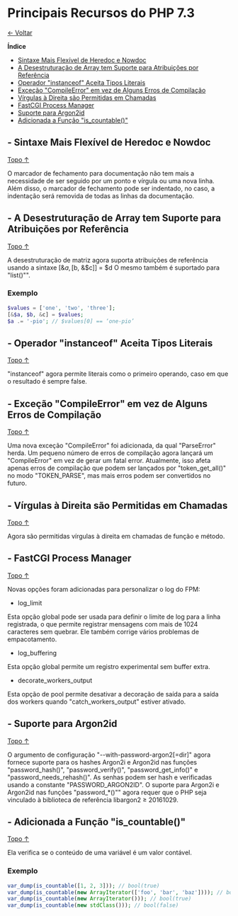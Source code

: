 # Principais Recursos do PHP 7.3
<a id="topo"></a>

[&larr; Voltar](index.md)

**Índice**
- [Sintaxe Mais Flexível de Heredoc e Nowdoc ](#item-1)
- [A Desestruturação de Array tem Suporte para Atribuições por Referência](#item-2)
- [Operador "instanceof" Aceita Tipos Literais](#item-3)
- [Exceção "CompileError" em vez de Alguns Erros de Compilação](#item-4)
- [Vírgulas à Direita são Permitidas em Chamadas](#item-5)
- [FastCGI Process Manager](#item-6)
- [Suporte para Argon2id](#item-7)
- [Adicionada a Função "is_countable()"](#item-8)


<a id="item-1"></a>

## - Sintaxe Mais Flexível de Heredoc e Nowdoc
[Topo &uarr;](#topo)

O marcador de fechamento para documentação não tem mais a necessidade de ser 
seguido por um ponto e vírgula ou uma nova linha. Além disso, o marcador de 
fechamento pode ser indentado, no caso, a indentação será removida de todas as 
linhas da documentação.


<a id="item-2"></a>

## - A Desestruturação de Array tem Suporte para Atribuições por Referência
[Topo &uarr;](#topo)

A desestruturação de matriz agora suporta atribuições de referência usando a 
sintaxe [&$a, [$b, &$c]] = $d O mesmo também é suportado para "list()"".

### Exemplo
```php
$values = ['one', 'two', 'three'];
[&$a, $b, &c] = $values;
$a .= '-pio'; // $values[0] == ‘one-pio’
```


<a id="item-3"></a>

## - Operador "instanceof" Aceita Tipos Literais
[Topo &uarr;](#topo)

"instanceof" agora permite literais como o primeiro operando, caso em que o 
resultado é sempre false. 


<a id="item-4"></a>

## - Exceção "CompileError" em vez de Alguns Erros de Compilação
[Topo &uarr;](#topo)

Uma nova exceção "CompileError" foi adicionada, da qual "ParseError" herda. 
Um pequeno número de erros de compilação agora lançará um "CompileError" em vez de 
gerar um fatal error. Atualmente, isso afeta apenas erros de compilação que podem 
ser lançados por "token_get_all()" no modo "TOKEN_PARSE", mas mais erros podem ser 
convertidos no futuro. 


<a id="item-5"></a>

## - Vírgulas à Direita são Permitidas em Chamadas
[Topo &uarr;](#topo)

Agora são permitidas vírgulas à direita em chamadas de função e método.


<a id="item-6"></a>

## - FastCGI Process Manager
[Topo &uarr;](#topo)

Novas opções foram adicionadas para personalizar o log do FPM: 

 - log_limit

Esta opção global pode ser usada para definir o limite de log para a linha 
registrada, o que permite registrar mensagens com mais de 1024 caracteres sem 
quebrar. Ele também corrige vários problemas de empacotamento. 

 - log_buffering

Esta opção global permite um registro experimental sem buffer extra.

 - decorate_workers_output

Esta opção de pool permite desativar a decoração de saída para a saída dos 
workers quando "catch_workers_output" estiver ativado. 


<a id="item-7"></a>

## - Suporte para Argon2id
[Topo &uarr;](#topo)

O argumento de configuração "--with-password-argon2[=dir]" agora fornece suporte 
para os hashes Argon2i e Argon2id nas funções "password_hash()", 
"password_verify()", "password_get_info()" e "password_needs_rehash()". 
As senhas podem ser hash e verificadas usando a constante "PASSWORD_ARGON2ID". 
O suporte para Argon2i e Argon2id nas funções "password_*()"" agora requer que 
o PHP seja vinculado à biblioteca de referência libargon2 ≥ 20161029. 


<a id="item-8"></a>

## - Adicionada a Função "is_countable()"
[Topo &uarr;](#topo)

Ela verifica se o conteúdo de uma variável é um valor contável.

### Exemplo
```php
var_dump(is_countable([1, 2, 3])); // bool(true)
var_dump(is_countable(new ArrayIterator(['foo', 'bar', 'baz']))); // bool(true)
var_dump(is_countable(new ArrayIterator())); // bool(true)
var_dump(is_countable(new stdClass())); // bool(false)
```